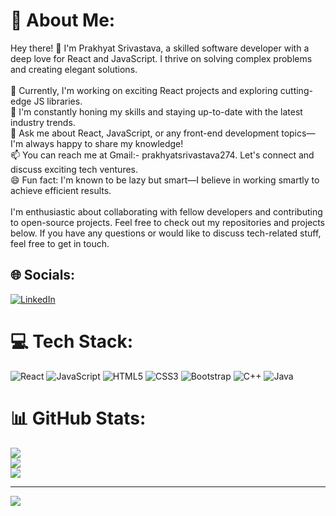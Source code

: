 # 💫 About Me:
Hey there! 👋 I'm Prakhyat Srivastava, a skilled software developer with a deep love for React and JavaScript. I thrive on solving complex problems and creating elegant solutions.<br><br>🔭 Currently, I'm working on exciting React projects and exploring cutting-edge JS libraries.<br>🌱 I'm constantly honing my skills and staying up-to-date with the latest industry trends.<br>💬 Ask me about React, JavaScript, or any front-end development topics—I'm always happy to share my knowledge!<br>📫 You can reach me at Gmail:- prakhyatsrivastava274. Let's connect and discuss exciting tech ventures.<br>😄 Fun fact: I'm known to be lazy but smart—I believe in working smartly to achieve efficient results.<br><br>I'm enthusiastic about collaborating with fellow developers and contributing to open-source projects. Feel free to check out my repositories and projects below. If you have any questions or would like to discuss tech-related stuff, feel free to get in touch.


## 🌐 Socials:
[![LinkedIn](https://img.shields.io/badge/LinkedIn-%230077B5.svg?logo=linkedin&logoColor=white)](https://linkedin.com/in/prakhyat-srivastava) 

# 💻 Tech Stack:
![React](https://img.shields.io/badge/react-%2320232a.svg?style=for-the-badge&logo=react&logoColor=%2361DAFB) ![JavaScript](https://img.shields.io/badge/javascript-%23323330.svg?style=for-the-badge&logo=javascript&logoColor=%23F7DF1E) ![HTML5](https://img.shields.io/badge/html5-%23E34F26.svg?style=for-the-badge&logo=html5&logoColor=white) ![CSS3](https://img.shields.io/badge/css3-%231572B6.svg?style=for-the-badge&logo=css3&logoColor=white) ![Bootstrap](https://img.shields.io/badge/bootstrap-%23563D7C.svg?style=for-the-badge&logo=bootstrap&logoColor=white) ![C++](https://img.shields.io/badge/c++-%2300599C.svg?style=for-the-badge&logo=c%2B%2B&logoColor=white) ![Java](https://img.shields.io/badge/java-%23ED8B00.svg?style=for-the-badge&logo=java&logoColor=white)
# 📊 GitHub Stats:
![](https://github-readme-stats.vercel.app/api?username=prakhyat274&theme=dark&hide_border=true&include_all_commits=true&count_private=true)<br/>
![](https://github-readme-streak-stats.herokuapp.com/?user=prakhyat274&theme=dark&hide_border=true)<br/>
![](https://github-readme-stats.vercel.app/api/top-langs/?username=prakhyat274&theme=dark&hide_border=true&include_all_commits=true&count_private=true&layout=compact)

---
[![](https://visitcount.itsvg.in/api?id=prakhyat274&icon=5&color=0)](https://visitcount.itsvg.in)

<!-- Proudly created with GPRM ( https://gprm.itsvg.in ) -->
